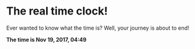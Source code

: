 # The real time clock!

Ever wanted to know what the time is? Well, your journey is about to end!

**The time is Nov 19, 2017, 04:49**